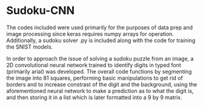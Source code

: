 # Sudoku-CNN

The codes included were used primarily for the purposes of data prep and image processing since keras
requires numpy arrays for operation. Additionally, a sudoku solver .py is included along with the code for
training the SNIST models.

In order to approach the issue of solving a sudoku puzzle from an image, a 2D convolutional neural network
trained to identify digits in typed font (primarily arial) was developed.  The overall code functions by
segmenting the image into 81 squares, performing basic manipulations to get rid of borders and to increase
constrast of the digit and the background, using the aforementioned neural network to make a prediction as to
what the digit is, and then storing it in a list which is later formatted into a 9 by 9 matrix.  

